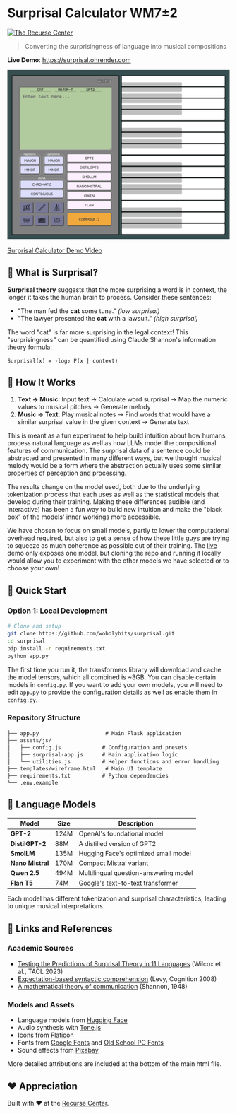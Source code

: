 # Surprisal Calculator WM7±2
[![The Recurse Center](https://img.shields.io/badge/created%20at-recurse%20center-white)](https://www.recurse.com/)

> Converting the surprisingness of language into musical compositions

**Live Demo**: https://surprisal.onrender.com  

![Surprisal Calculator Interface](./preview/interface.png)

[Surprisal Calculator Demo Video](https://github.com/user-attachments/assets/70932955-181f-4263-9641-2505d6971241)

## 🎵 What is Surprisal?

**Surprisal theory** suggests that the more surprising a word is in context, the longer it takes the human brain to process. Consider these sentences:

- "The man fed the **cat** some tuna." *(low surprisal)*
- "The lawyer presented the **cat** with a lawsuit." *(high surprisal)*

The word "cat" is far more surprising in the legal context! This "surprisingness" can be quantified using Claude Shannon's information theory formula:

```
Surprisal(x) = -log₂ P(x | context)
```

## 🎹 How It Works

1. **Text → Music**: Input text → Calculate word surprisal → Map the numeric values to musical pitches → Generate melody
2. **Music → Text**: Play musical notes → Find words that would have a similar surprisal value in the given context → Generate text

This is meant as a fun experiment to help build intuition about how humans process natural language as well as how LLMs model the compositional features of communication. The surprisal data of a sentence could be abstracted and presented in many different ways, but we thought musical melody would be a form where the abstraction actually uses some similar properties of perception and processing.

The results change on the model used, both due to the underlying tokenization process that each uses as well as the statistical models that develop during their training. Making these differences audible (and interactive) has been a fun way to build new intuition and make the "black box" of the models' inner workings more accessible.

We have chosen to focus on small models, partly to lower the computational overhead required, but also to get a sense of how these little guys are trying to squeeze as much coherence as possible out of their training. The [live](https://surprisal.onrender.com) demo only exposes one model, but cloning the repo and running it locally would allow you to experiment with the other models we have selected or to choose your own!

## 🚀 Quick Start

### Option 1: Local Development

```bash
# Clone and setup
git clone https://github.com/wobblybits/surprisal.git
cd surprisal
pip install -r requirements.txt
python app.py
```

The first time you run it, the transformers library will download and cache the model tensors, which all combined is ~3GB. You can disable certain models in `config.py`. If you want to add your own models, you will need to edit `app.py` to provide the configuration details as well as enable them in `config.py`.

### Repository Structure
```
├── app.py                     # Main Flask application
├── assets/js/
│   ├── config.js             # Configuration and presets
│   ├── surprisal-app.js      # Main application logic
│   └── utilities.js          # Helper functions and error handling
├── templates/wireframe.html   # Main UI template
├── requirements.txt          # Python dependencies
└── .env.example
```

## 🔬 Language Models

| Model | Size | Description |
|-------|------|-------------|
| **GPT-2** | 124M | OpenAI's foundational model |
| **DistilGPT-2** | 88M | A distilled version of GPT2 |
| **SmolLM** | 135M | Hugging Face's optimized small model |
| **Nano Mistral** | 170M | Compact Mistral variant |
| **Qwen 2.5** | 494M | Multilingual question-answering model |
| **Flan T5** | 74M | Google's text-to-text transformer |

Each model has different tokenization and surprisal characteristics, leading to unique musical interpretations.

## 🔗 Links and References

### Academic Sources
- [Testing the Predictions of Surprisal Theory in 11 Languages](https://aclanthology.org/2023.tacl-1.82/) (Wilcox et al., TACL 2023)
- [Expectation-based syntactic comprehension](https://doi.org/10.1016/j.cognition.2007.05.006) (Levy, Cognition 2008)
- [A mathematical theory of communication](https://doi.org/10.1002/j.1538-7305.1948.tb01338.x) (Shannon, 1948)

### Models and Assets
- Language models from [Hugging Face](https://huggingface.co/)
- Audio synthesis with [Tone.js](https://tonejs.github.io/)
- Icons from [Flaticon](https://www.flaticon.com/)
- Fonts from [Google Fonts](https://fonts.google.com/) and [Old School PC Fonts](https://int10h.org/oldschool-pc-fonts/)
- Sound effects from [Pixabay](https://www.pixabay.com/)

More detailed attributions are included at the bottom of the main html file.

## ❤️ Appreciation

Built with ❤️ at the [Recurse Center](https://www.recurse.com/).

